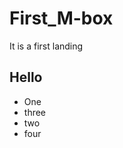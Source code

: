 # First_M-box
It is a first landing

<h2>Hello</h2>

<ul>
  <li>One</li>
  <li>three</li>
  <li>two</li>
  <li>four</li>
 </ul>
  

